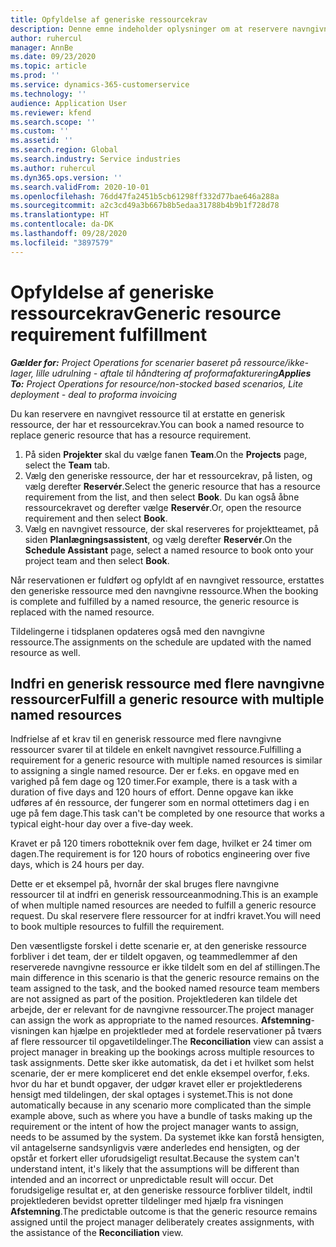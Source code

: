 ```yaml
---
title: Opfyldelse af generiske ressourcekrav
description: Denne emne indeholder oplysninger om at reservere navngivne ressourcer til et generisk ressourcekrav.
author: ruhercul
manager: AnnBe
ms.date: 09/23/2020
ms.topic: article
ms.prod: ''
ms.service: dynamics-365-customerservice
ms.technology: ''
audience: Application User
ms.reviewer: kfend
ms.search.scope: ''
ms.custom: ''
ms.assetid: ''
ms.search.region: Global
ms.search.industry: Service industries
ms.author: ruhercul
ms.dyn365.ops.version: ''
ms.search.validFrom: 2020-10-01
ms.openlocfilehash: 76dd47fa2451b5cb61298ff332d77bae646a288a
ms.sourcegitcommit: a2c3cd49a3b667b8b5edaa31788b4b9b1f728d78
ms.translationtype: HT
ms.contentlocale: da-DK
ms.lasthandoff: 09/28/2020
ms.locfileid: "3897579"
---
```

# <a name="generic-resource-requirement-fulfillment"></a><span data-ttu-id="7a85d-103">Opfyldelse af generiske ressourcekrav</span><span class="sxs-lookup"><span data-stu-id="7a85d-103">Generic resource requirement fulfillment</span></span>

<span data-ttu-id="7a85d-104">_**Gælder for:** Project Operations for scenarier baseret på ressource/ikke-lager, lille udrulning - aftale til håndtering af proformafakturering_</span><span class="sxs-lookup"><span data-stu-id="7a85d-104">_**Applies To:** Project Operations for resource/non-stocked based scenarios, Lite deployment - deal to proforma invoicing_</span></span>

<span data-ttu-id="7a85d-105">Du kan reservere en navngivet ressource til at erstatte en generisk ressource, der har et ressourcekrav.</span><span class="sxs-lookup"><span data-stu-id="7a85d-105">You can book a named resource to replace generic resource that has a resource requirement.</span></span>

1. <span data-ttu-id="7a85d-106">På siden **Projekter** skal du vælge fanen **Team**.</span><span class="sxs-lookup"><span data-stu-id="7a85d-106">On the **Projects** page, select the **Team** tab.</span></span>
2. <span data-ttu-id="7a85d-107">Vælg den generiske ressource, der har et ressourcekrav, på listen, og vælg derefter **Reservér**.</span><span class="sxs-lookup"><span data-stu-id="7a85d-107">Select the generic resource that has a resource requirement from the list, and then select **Book**.</span></span> <span data-ttu-id="7a85d-108">Du kan også åbne ressourcekravet og derefter vælge **Reservér**.</span><span class="sxs-lookup"><span data-stu-id="7a85d-108">Or, open the resource requirement and then select **Book**.</span></span>
3. <span data-ttu-id="7a85d-109">Vælg en navngivet ressource, der skal reserveres for projektteamet, på siden **Planlægningsassistent**, og vælg derefter **Reservér**.</span><span class="sxs-lookup"><span data-stu-id="7a85d-109">On the **Schedule Assistant** page, select a named resource to book onto your project team and then select **Book**.</span></span>

<span data-ttu-id="7a85d-110">Når reservationen er fuldført og opfyldt af en navngivet ressource, erstattes den generiske ressource med den navngivne ressource.</span><span class="sxs-lookup"><span data-stu-id="7a85d-110">When the booking is complete and fulfilled by a named resource, the generic resource is replaced with the named resource.</span></span>

<span data-ttu-id="7a85d-111">Tildelingerne i tidsplanen opdateres også med den navngivne ressource.</span><span class="sxs-lookup"><span data-stu-id="7a85d-111">The assignments on the schedule are updated with the named resource as well.</span></span>

## <a name="fulfill-a-generic-resource-with-multiple-named-resources"></a><span data-ttu-id="7a85d-112">Indfri en generisk ressource med flere navngivne ressourcer</span><span class="sxs-lookup"><span data-stu-id="7a85d-112">Fulfill a generic resource with multiple named resources</span></span>
<span data-ttu-id="7a85d-113">Indfrielse af et krav til en generisk ressource med flere navngivne ressourcer svarer til at tildele en enkelt navngivet ressource.</span><span class="sxs-lookup"><span data-stu-id="7a85d-113">Fulfilling a requirement for a generic resource with multiple named resources is similar to assigning a single named resource.</span></span> <span data-ttu-id="7a85d-114">Der er f.eks. en opgave med en varighed på fem dage og 120 timer.</span><span class="sxs-lookup"><span data-stu-id="7a85d-114">For example, there is a task with a duration of five days and 120 hours of effort.</span></span> <span data-ttu-id="7a85d-115">Denne opgave kan ikke udføres af én ressource, der fungerer som en normal ottetimers dag i en uge på fem dage.</span><span class="sxs-lookup"><span data-stu-id="7a85d-115">This task can't be completed by one resource that works a typical eight-hour day over a five-day week.</span></span> 

<span data-ttu-id="7a85d-116">Kravet er på 120 timers robotteknik over fem dage, hvilket er 24 timer om dagen.</span><span class="sxs-lookup"><span data-stu-id="7a85d-116">The requirement is for 120 hours of robotics engineering over five days, which is 24 hours per day.</span></span>

<span data-ttu-id="7a85d-117">Dette er et eksempel på, hvornår der skal bruges flere navngivne ressourcer til at indfri en generisk ressourceanmodning.</span><span class="sxs-lookup"><span data-stu-id="7a85d-117">This is an example of when multiple named resources are needed to fulfill a generic resource request.</span></span> <span data-ttu-id="7a85d-118">Du skal reservere flere ressourcer for at indfri kravet.</span><span class="sxs-lookup"><span data-stu-id="7a85d-118">You will need to book multiple resources to fulfill the requirement.</span></span>

<span data-ttu-id="7a85d-119">Den væsentligste forskel i dette scenarie er, at den generiske ressource forbliver i det team, der er tildelt opgaven, og teammedlemmer af den reserverede navngivne ressource er ikke tildelt som en del af stillingen.</span><span class="sxs-lookup"><span data-stu-id="7a85d-119">The main difference in this scenario is that the generic resource remains on the team assigned to the task, and the booked named resource team members are not assigned as part of the position.</span></span> <span data-ttu-id="7a85d-120">Projektlederen kan tildele det arbejde, der er relevant for de navngivne ressourcer.</span><span class="sxs-lookup"><span data-stu-id="7a85d-120">The project manager can assign the work as appropriate to the named resources.</span></span> <span data-ttu-id="7a85d-121">**Afstemning**-visningen kan hjælpe en projektleder med at fordele reservationer på tværs af flere ressourcer til opgavetildelinger.</span><span class="sxs-lookup"><span data-stu-id="7a85d-121">The **Reconciliation** view can assist a project manager in breaking up the bookings across multiple resources to task assignments.</span></span> <span data-ttu-id="7a85d-122">Dette sker ikke automatisk, da det i et hvilket som helst scenarie, der er mere kompliceret end det enkle eksempel overfor, f.eks. hvor du har et bundt opgaver, der udgør kravet eller er projektlederens hensigt med tildelingen, der skal optages i systemet.</span><span class="sxs-lookup"><span data-stu-id="7a85d-122">This is not done automatically because in any scenario more complicated than the simple example above, such as where you have a bundle of tasks making up the requirement or the intent of how the project manager wants to assign, needs to be assumed by the system.</span></span> <span data-ttu-id="7a85d-123">Da systemet ikke kan forstå hensigten, vil antagelserne sandsynligvis være anderledes end hensigten, og der opstår et forkert eller uforudsigeligt resultat.</span><span class="sxs-lookup"><span data-stu-id="7a85d-123">Because the system can't understand intent, it's likely that the assumptions will be different than intended and an incorrect or unpredictable result will occur.</span></span> <span data-ttu-id="7a85d-124">Det forudsigelige resultat er, at den generiske ressource forbliver tildelt, indtil projektlederen bevidst opretter tildelinger med hjælp fra visningen **Afstemning**.</span><span class="sxs-lookup"><span data-stu-id="7a85d-124">The predictable outcome is that the generic resource remains assigned until the project manager deliberately creates assignments, with the assistance of the **Reconciliation** view.</span></span>


